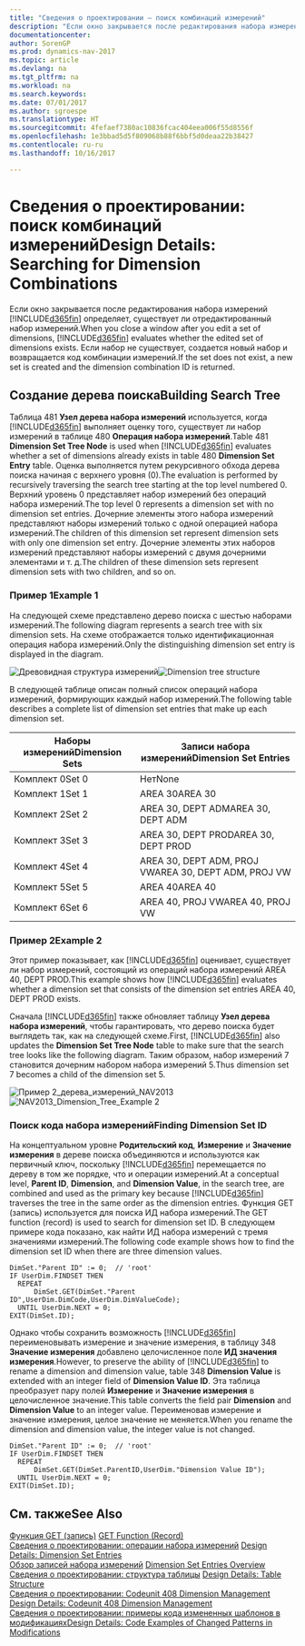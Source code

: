 ```yaml
---
title: "Сведения о проектировании — поиск комбинаций измерений"
description: "Если окно закрывается после редактирования набора измерений [!INCLUDE[d365fin](includes/d365fin_md.md)] определяет, существует ли отредактированный набор измерений. Если набор не существует, создается новый набор и возвращается код комбинации измерений."
documentationcenter: 
author: SorenGP
ms.prod: dynamics-nav-2017
ms.topic: article
ms.devlang: na
ms.tgt_pltfrm: na
ms.workload: na
ms.search.keywords: 
ms.date: 07/01/2017
ms.author: sgroespe
ms.translationtype: HT
ms.sourcegitcommit: 4fefaef7380ac10836fcac404eea006f55d8556f
ms.openlocfilehash: 1e3bbad5d5f809068b88f6bbf5d0deaa22b38427
ms.contentlocale: ru-ru
ms.lasthandoff: 10/16/2017

---
```

# <a name="design-details-searching-for-dimension-combinations"></a><span data-ttu-id="acdb5-104">Сведения о проектировании: поиск комбинаций измерений</span><span class="sxs-lookup"><span data-stu-id="acdb5-104">Design Details: Searching for Dimension Combinations</span></span>
<span data-ttu-id="acdb5-105">Если окно закрывается после редактирования набора измерений [!INCLUDE[d365fin](includes/d365fin_md.md)] определяет, существует ли отредактированный набор измерений.</span><span class="sxs-lookup"><span data-stu-id="acdb5-105">When you close a window after you edit a set of dimensions, [!INCLUDE[d365fin](includes/d365fin_md.md)] evaluates whether the edited set of dimensions exists.</span></span> <span data-ttu-id="acdb5-106">Если набор не существует, создается новый набор и возвращается код комбинации измерений.</span><span class="sxs-lookup"><span data-stu-id="acdb5-106">If the set does not exist, a new set is created and the dimension combination ID is returned.</span></span>  

## <a name="building-search-tree"></a><span data-ttu-id="acdb5-107">Создание дерева поиска</span><span class="sxs-lookup"><span data-stu-id="acdb5-107">Building Search Tree</span></span>  
 <span data-ttu-id="acdb5-108">Таблица 481 **Узел дерева набора измерений** используется, когда [!INCLUDE[d365fin](includes/d365fin_md.md)] выполняет оценку того, существует ли набор измерений в таблице 480 **Операция набора измерений**.</span><span class="sxs-lookup"><span data-stu-id="acdb5-108">Table 481 **Dimension Set Tree Node** is used when [!INCLUDE[d365fin](includes/d365fin_md.md)] evaluates whether a set of dimensions already exists in table 480 **Dimension Set Entry** table.</span></span> <span data-ttu-id="acdb5-109">Оценка выполняется путем рекурсивного обхода дерева поиска начиная с верхнего уровня (0).</span><span class="sxs-lookup"><span data-stu-id="acdb5-109">The evaluation is performed by recursively traversing the search tree starting at the top level numbered 0.</span></span> <span data-ttu-id="acdb5-110">Верхний уровень 0 представляет набор измерений без операций набора измерений.</span><span class="sxs-lookup"><span data-stu-id="acdb5-110">The top level 0 represents a dimension set with no dimension set entries.</span></span> <span data-ttu-id="acdb5-111">Дочерние элементы этого набора измерений представляют наборы измерений только с одной операцией набора измерений.</span><span class="sxs-lookup"><span data-stu-id="acdb5-111">The children of this dimension set represent dimension sets with only one dimension set entry.</span></span> <span data-ttu-id="acdb5-112">Дочерние элементы этих наборов измерений представляют наборы измерений с двумя дочерними элементами и т. д.</span><span class="sxs-lookup"><span data-stu-id="acdb5-112">The children of these dimension sets represent dimension sets with two children, and so on.</span></span>  

### <a name="example-1"></a><span data-ttu-id="acdb5-113">Пример 1</span><span class="sxs-lookup"><span data-stu-id="acdb5-113">Example 1</span></span>  
 <span data-ttu-id="acdb5-114">На следующей схеме представлено дерево поиска с шестью наборами измерений.</span><span class="sxs-lookup"><span data-stu-id="acdb5-114">The following diagram represents a search tree with six dimension sets.</span></span> <span data-ttu-id="acdb5-115">На схеме отображается только идентификационная операция набора измерений.</span><span class="sxs-lookup"><span data-stu-id="acdb5-115">Only the distinguishing dimension set entry is displayed in the diagram.</span></span>  

 <span data-ttu-id="acdb5-116">![Древовидная структура измерений](media/nav2013_dimension_tree.png "NAV2013_Dimension_Tree")</span><span class="sxs-lookup"><span data-stu-id="acdb5-116">![Dimension tree structure](media/nav2013_dimension_tree.png "NAV2013_Dimension_Tree")</span></span>  

 <span data-ttu-id="acdb5-117">В следующей таблице описан полный список операций набора измерений, формирующих каждый набор измерений.</span><span class="sxs-lookup"><span data-stu-id="acdb5-117">The following table describes a complete list of dimension set entries that make up each dimension set.</span></span>  

|<span data-ttu-id="acdb5-118">Наборы измерений</span><span class="sxs-lookup"><span data-stu-id="acdb5-118">Dimension Sets</span></span>|<span data-ttu-id="acdb5-119">Записи набора измерений</span><span class="sxs-lookup"><span data-stu-id="acdb5-119">Dimension Set Entries</span></span>|  
|--------------------|---------------------------|  
|<span data-ttu-id="acdb5-120">Комплект 0</span><span class="sxs-lookup"><span data-stu-id="acdb5-120">Set 0</span></span>|<span data-ttu-id="acdb5-121">Нет</span><span class="sxs-lookup"><span data-stu-id="acdb5-121">None</span></span>|  
|<span data-ttu-id="acdb5-122">Комплект 1</span><span class="sxs-lookup"><span data-stu-id="acdb5-122">Set 1</span></span>|<span data-ttu-id="acdb5-123">AREA 30</span><span class="sxs-lookup"><span data-stu-id="acdb5-123">AREA 30</span></span>|  
|<span data-ttu-id="acdb5-124">Комплект 2</span><span class="sxs-lookup"><span data-stu-id="acdb5-124">Set 2</span></span>|<span data-ttu-id="acdb5-125">AREA 30, DEPT ADM</span><span class="sxs-lookup"><span data-stu-id="acdb5-125">AREA 30, DEPT ADM</span></span>|  
|<span data-ttu-id="acdb5-126">Комплект 3</span><span class="sxs-lookup"><span data-stu-id="acdb5-126">Set 3</span></span>|<span data-ttu-id="acdb5-127">AREA 30, DEPT PROD</span><span class="sxs-lookup"><span data-stu-id="acdb5-127">AREA 30, DEPT PROD</span></span>|  
|<span data-ttu-id="acdb5-128">Комплект 4</span><span class="sxs-lookup"><span data-stu-id="acdb5-128">Set 4</span></span>|<span data-ttu-id="acdb5-129">AREA 30, DEPT ADM, PROJ VW</span><span class="sxs-lookup"><span data-stu-id="acdb5-129">AREA 30, DEPT ADM, PROJ VW</span></span>|  
|<span data-ttu-id="acdb5-130">Комплект 5</span><span class="sxs-lookup"><span data-stu-id="acdb5-130">Set 5</span></span>|<span data-ttu-id="acdb5-131">AREA 40</span><span class="sxs-lookup"><span data-stu-id="acdb5-131">AREA 40</span></span>|  
|<span data-ttu-id="acdb5-132">Комплект 6</span><span class="sxs-lookup"><span data-stu-id="acdb5-132">Set 6</span></span>|<span data-ttu-id="acdb5-133">AREA 40, PROJ VW</span><span class="sxs-lookup"><span data-stu-id="acdb5-133">AREA 40, PROJ VW</span></span>|  

### <a name="example-2"></a><span data-ttu-id="acdb5-134">Пример 2</span><span class="sxs-lookup"><span data-stu-id="acdb5-134">Example 2</span></span>  
 <span data-ttu-id="acdb5-135">Этот пример показывает, как [!INCLUDE[d365fin](includes/d365fin_md.md)] оценивает, существует ли набор измерений, состоящий из операций набора измерений AREA 40, DEPT PROD.</span><span class="sxs-lookup"><span data-stu-id="acdb5-135">This example shows how [!INCLUDE[d365fin](includes/d365fin_md.md)] evaluates whether a dimension set that consists of the dimension set entries AREA 40, DEPT PROD exists.</span></span>  

 <span data-ttu-id="acdb5-136">Сначала [!INCLUDE[d365fin](includes/d365fin_md.md)] также обновляет таблицу **Узел дерева набора измерений**, чтобы гарантировать, что дерево поиска будет выглядеть так, как на следующей схеме.</span><span class="sxs-lookup"><span data-stu-id="acdb5-136">First, [!INCLUDE[d365fin](includes/d365fin_md.md)] also updates the **Dimension Set Tree Node** table to make sure that the search tree looks like the following diagram.</span></span> <span data-ttu-id="acdb5-137">Таким образом, набор измерений 7 становится дочерним набором набора измерений 5.</span><span class="sxs-lookup"><span data-stu-id="acdb5-137">Thus dimension set 7 becomes a child of the dimension set 5.</span></span>  

 <span data-ttu-id="acdb5-138">![Пример 2&#95;дерева&#95;измерений&#95;NAV2013](media/nav2013_dimension_tree_example2.png "NAV2013_Dimension_Tree_Example2")</span><span class="sxs-lookup"><span data-stu-id="acdb5-138">![NAV2013&#95;Dimension&#95;Tree&#95;Example 2](media/nav2013_dimension_tree_example2.png "NAV2013_Dimension_Tree_Example2")</span></span>  

### <a name="finding-dimension-set-id"></a><span data-ttu-id="acdb5-139">Поиск кода набора измерений</span><span class="sxs-lookup"><span data-stu-id="acdb5-139">Finding Dimension Set ID</span></span>  
 <span data-ttu-id="acdb5-140">На концептуальном уровне **Родительский код**, **Измерение** и **Значение измерения** в дереве поиска объединяются и используются как первичный ключ, поскольку [!INCLUDE[d365fin](includes/d365fin_md.md)] перемещается по дереву в том же порядке, что и операции измерений.</span><span class="sxs-lookup"><span data-stu-id="acdb5-140">At a conceptual level, **Parent ID**, **Dimension**, and **Dimension Value**, in the search tree, are combined and used as the primary key because [!INCLUDE[d365fin](includes/d365fin_md.md)] traverses the tree in the same order as the dimension entries.</span></span> <span data-ttu-id="acdb5-141">Функция GET (запись) используется для поиска ИД набора измерений.</span><span class="sxs-lookup"><span data-stu-id="acdb5-141">The GET function (record) is used to search for dimension set ID.</span></span> <span data-ttu-id="acdb5-142">В следующем примере кода показано, как найти ИД набора измерений с тремя значениями измерений.</span><span class="sxs-lookup"><span data-stu-id="acdb5-142">The following code example shows how to find the dimension set ID when there are three dimension values.</span></span>  

```  
DimSet."Parent ID" := 0;  // 'root'  
IF UserDim.FINDSET THEN  
  REPEAT  
      DimSet.GET(DimSet."Parent ID",UserDim.DimCode,UserDim.DimValueCode);  
  UNTIL UserDim.NEXT = 0;  
EXIT(DimSet.ID);  

```  

 <span data-ttu-id="acdb5-143">Однако чтобы сохранить возможность [!INCLUDE[d365fin](includes/d365fin_md.md)] переименовывать измерение и значение измерения, в таблицу 348 **Значение измерения** добавлено целочисленное поле **ИД значения измерения**.</span><span class="sxs-lookup"><span data-stu-id="acdb5-143">However, to preserve the ability of [!INCLUDE[d365fin](includes/d365fin_md.md)] to rename a dimension and dimension value, table 348 **Dimension Value** is extended with an integer field of **Dimension Value ID**.</span></span> <span data-ttu-id="acdb5-144">Эта таблица преобразует пару полей **Измерение** и **Значение измерения** в целочисленное значение.</span><span class="sxs-lookup"><span data-stu-id="acdb5-144">This table converts the field pair **Dimension** and **Dimension Value** to an integer value.</span></span> <span data-ttu-id="acdb5-145">Переименовав измерение и значение измерения, целое значение не меняется.</span><span class="sxs-lookup"><span data-stu-id="acdb5-145">When you rename the dimension and dimension value, the integer value is not changed.</span></span>  

```  
DimSet."Parent ID" := 0;  // 'root'  
IF UserDim.FINDSET THEN  
  REPEAT  
      DimSet.GET(DimSet.ParentID,UserDim."Dimension Value ID");  
  UNTIL UserDim.NEXT = 0;  
EXIT(DimSet.ID);  

```  

## <a name="see-also"></a><span data-ttu-id="acdb5-146">См. также</span><span class="sxs-lookup"><span data-stu-id="acdb5-146">See Also</span></span>  
 <span data-ttu-id="acdb5-147">[Функция GET (запись)](https://msdn.microsoft.com/en-us/library/dd301056.aspx)  </span><span class="sxs-lookup"><span data-stu-id="acdb5-147">[GET Function (Record)](https://msdn.microsoft.com/en-us/library/dd301056.aspx)  </span></span>  
 <span data-ttu-id="acdb5-148">[Сведения о проектировании: операции набора измерений](design-details-dimension-set-entries.md) </span><span class="sxs-lookup"><span data-stu-id="acdb5-148">[Design Details: Dimension Set Entries](design-details-dimension-set-entries.md) </span></span>  
 <span data-ttu-id="acdb5-149">[Обзор записей набора измерений](design-details-dimension-set-entries-overview.md) </span><span class="sxs-lookup"><span data-stu-id="acdb5-149">[Dimension Set Entries Overview](design-details-dimension-set-entries-overview.md) </span></span>  
 <span data-ttu-id="acdb5-150">[Сведения о проектировании: структура таблицы](design-details-table-structure.md) </span><span class="sxs-lookup"><span data-stu-id="acdb5-150">[Design Details: Table Structure](design-details-table-structure.md) </span></span>  
 <span data-ttu-id="acdb5-151">[Сведения о проектировании: Codeunit 408 Dimension Management](design-details-codeunit-408-dimension-management.md) </span><span class="sxs-lookup"><span data-stu-id="acdb5-151">[Design Details: Codeunit 408 Dimension Management](design-details-codeunit-408-dimension-management.md) </span></span>  
 [<span data-ttu-id="acdb5-152">Сведения о проектировании: примеры кода измененных шаблонов в модификациях</span><span class="sxs-lookup"><span data-stu-id="acdb5-152">Design Details: Code Examples of Changed Patterns in Modifications</span></span>](design-details-code-examples-of-changed-patterns-in-modifications.md)

